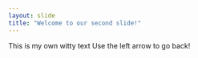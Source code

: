 ```yaml
---
layout: slide
title: "Welcome to our second slide!"
---
```

This is my own witty text
Use the left arrow to go back!
